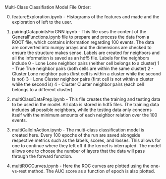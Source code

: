 Multi-Class Classifiation Model File Order:

  0. featureExploration.ipynb - Histograms of the features and made and the exploration of left to the user.
  
  1. pairingDatapointsForGNN.ipynb - This file uses the content of the GeneralFunctions.ipynb file to prepare and process the data from a ROOT file, which contains
information regarding 100 events. The data are converted into numpy arrays and the dimensions are checked to ensure the structure makes sense. Labels are created for
neighbors and all the information is saved as an hdf5 file. Labels for the neighbors include
      0 - Lone Lone neighbor pairs (neither cell belongs to a cluster)
      1 - True True neighbor pairs (both cells are within the same cluster)
      2 - Cluster Lone neighbor pairs (first cell is within a cluster while the second is not)
      3 - Lone Cluster neighbor pairs (first cell is not within a cluster while the second is)
      4 - Cluster Cluster neighbor pairs (each cell belongs to a different cluster)
     
  2. multiClassDataPrep.ipynb - This file creates the training and testing data to be used in the model. All data is stored in hdf5 files. The training data includes
all possible neighbors, while the testing data only concerns itself with the minimum amounts of each neighbor relation over the 100 events.
  
  3. multiCalloInAction.ipynb - The multi-class classification model is created here. Every 100 epochs of the run are saved alongside respective metrics such as the
labels, scores, and losses. This allows for one to continue where they left off if the kernel is interrupted. The model allows one to choose the number of layers that
the data will pass through the forward function.

  4. multiROCCurves.ipynb - Here the ROC curves are plotted using the one-vs-rest method. The AUC score as a function of epoch is also plotted.

